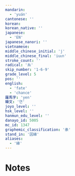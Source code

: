 ```yaml
---
mandarin:
  - 'yuán'
cantonese: ''
korean:
korean_native: ''
japanese:
  - 'EN'
japanese_nanori: ''
vietnamese:
middle_chinese_initial: 'j'
middle_chinese_final: 'iuᴇn'
stroke_count: ''
radical: '糸'
skip_number: '1-6-9'
grade_level: 5
pos: ''
english:
  - 'fate'
  - 'chance'
羅馬字: 'yen'
韓文: '연'
joyo_level: ''
hsk_level: ''
hanmun_edu_level: ''
danayo_id: 5005
mc_id: 1347
graphemic_classification: '彖'
stand_in: '因緣'
aliases:
  - '緣'
---
```


# Notes
